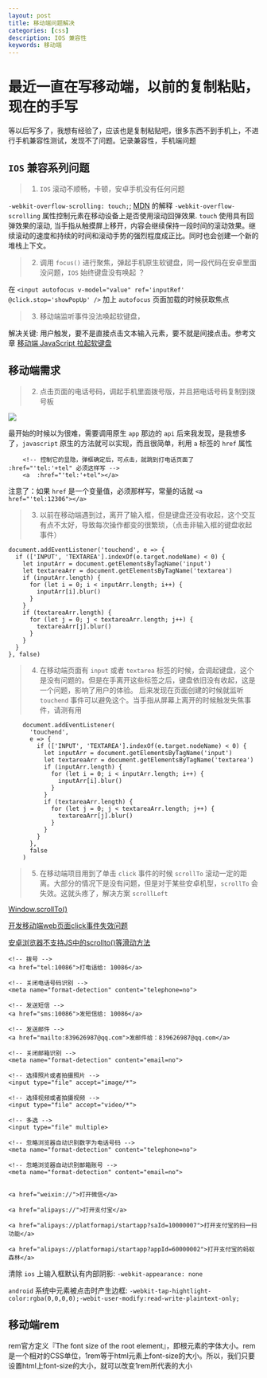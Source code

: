 ```yaml
---
layout: post
title: 移动端问题解决
categories: [css]
description: IOS 兼容性
keywords: 移动端
---
```


# 最近一直在写移动端，以前的复制粘贴，现在的手写

等以后写多了，我想有经验了，应该也是复制粘贴吧，很多东西不到手机上，不进行手机兼容性测试，发现不了问题。记录兼容性，手机端问题

## `IOS` 兼容系列问题
> 1. `IOS` 滚动不顺畅，卡顿，安卓手机没有任何问题

`-webkit-overflow-scrolling: touch;`;  [MDN](https://developer.mozilla.org/zh-CN/docs/Web/CSS/-webkit-overflow-scrolling) 的解释 `-webkit-overflow-scrolling` 属性控制元素在移动设备上是否使用滚动回弹效果. `touch` 使用具有回弹效果的滚动, 当手指从触摸屏上移开，内容会继续保持一段时间的滚动效果。继续滚动的速度和持续的时间和滚动手势的强烈程度成正比。同时也会创建一个新的堆栈上下文。

> 2. 调用 `focus()` 进行聚焦，弹起手机原生软键盘，同一段代码在安卓里面没问题，`IOS` 始终键盘没有唤起 ？

在 `<input autofocus v-model="value" ref='inputRef' @click.stop='showPopUp' />` 加上 `autofocus` 页面加载的时候获取焦点

> 3. 移动端监听事件没法唤起软键盘，

解决关键: 用户触发，要不是直接点击文本输入元素，要不就是间接点击。参考文章
[移动端 JavaScript 拉起软键盘](http://www.iamaddy.net/2016/11/mobile-keyboard-javascript/)

## 移动端需求


> 2. 点击页面的电话号码，调起手机里面拨号版，并且把电话号码复制到拨号板

![](../../images/blog/call@2x.png)

最开始的时候以为很难，需要调用原生 `app` 那边的 `api` 后来我发现，是我想多了，`javascript` 原生的方法就可以实现，而且很简单，利用 `a` 标签的 `href` 属性

```
    <!-- 控制它的显隐，弹框确定后，可点击，就跳到打电话页面了 :href="'tel:'+tel" 必须这样写 -->
    <a  :href="'tel:'+tel"></a>
```

注意了：如果 `href` 是一个变量值，必须那样写，常量的话就 `<a href="'tel:12306"></a>`

> 3. 以前在移动端遇到过，离开了输入框，但是键盘还没有收起，这个交互有点不太好，导致每次操作都变的很繁琐，（点击非输入框的键盘收起事件）

```
document.addEventListener('touchend', e => {
  if (['INPUT', 'TEXTAREA'].indexOf(e.target.nodeName) < 0) {
    let inputArr = document.getElementsByTagName('input')
    let textareaArr = document.getElementsByTagName('textarea')
    if (inputArr.length) {
      for (let i = 0; i < inputArr.length; i++) {
        inputArr[i].blur()
      }
    }
    if (textareaArr.length) {
      for (let j = 0; j < textareaArr.length; j++) {
        textareaArr[j].blur()
      }
    }
  }
}, false)
```

> 4. 在移动端页面有 `input` 或者 `textarea` 标签的时候，会调起键盘，这个是没有问题的。但是在手离开这些标签之后，键盘依旧没有收起，这是一个问题，影响了用户的体验。 后来发现在页面创建的时候就监听 `touchend` 事件可以避免这个。当手指从屏幕上离开的时候触发失焦事件，请测有用

```
    document.addEventListener(
      'touchend',
      e => {
        if (['INPUT', 'TEXTAREA'].indexOf(e.target.nodeName) < 0) {
          let inputArr = document.getElementsByTagName('input')
          let textareaArr = document.getElementsByTagName('textarea')
          if (inputArr.length) {
            for (let i = 0; i < inputArr.length; i++) {
              inputArr[i].blur()
            }
          }
          if (textareaArr.length) {
            for (let j = 0; j < textareaArr.length; j++) {
              textareaArr[j].blur()
            }
          }
        }
      },
      false
    )
```

> 5. 在移动端项目用到了单击 `click` 事件的时候 `scrollTo` 滚动一定的距离。大部分的情况下是没有问题，但是对于某些安卓机型，`scrollTo` 会失效。这就头疼了，解决方案 `scrollLeft` 

[Window.scrollTo()](https://developer.mozilla.org/zh-CN/docs/Web/API/Window/scrollTo)

[开发移动端web页面click事件失效问题](https://www.cnblogs.com/exhuasted/p/6857289.html)

[安卓浏览器不支持JS中的scrollto()等滑动方法](https://www.oschina.net/question/869542_79568)

 ```
<!-- 拨号 -->
<a href="tel:10086">打电话给: 10086</a>

<!-- 关闭电话号码识别 -->
<meta name="format-detection" content="telephone=no">

<!-- 发送短信 -->
<a href="sms:10086">发短信给: 10086</a>

<!-- 发送邮件 -->
<a href="mailto:839626987@qq.com">发邮件给：839626987@qq.com</a>

<!-- 关闭邮箱识别 -->
<meta name="format-detection" content="email=no">

<!-- 选择照片或者拍摄照片 -->
<input type="file" accept="image/*">

<!-- 选择视频或者拍摄视频 -->
<input type="file" accept="video/*">

<!-- 多选 -->
<input type="file" multiple>

<!-- 忽略浏览器自动识别数字为电话号码 -->
<meta name="format-detection" content="telephone=no"> 
 
<!-- 忽略浏览器自动识别邮箱账号 --> 
<meta name="format-detection" content="email=no">


<a href="weixin://">打开微信</a>

<a href="alipays://">打开支付宝</a>

<a href="alipays://platformapi/startapp?saId=10000007">打开支付宝的扫一扫功能</a>

<a href="alipays://platformapi/startapp?appId=60000002">打开支付宝的蚂蚁森林</a>

```

 清除 `ios` 上输入框默认有内部阴影: `-webkit-appearance: none`

`android` 系统中元素被点击时产生边框: `-webkit-tap-hightlight-color:rgba(0,0,0,0);-webit-user-modify:read-write-plaintext-only;`

## 移动端rem
rem官方定义『The font size of the root element』，即根元素的字体大小。rem是一个相对的CSS单位，1rem等于html元素上font-size的大小。所以，我们只要设置html上font-size的大小，就可以改变1rem所代表的大小

